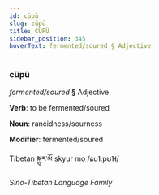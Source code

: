 ```yaml
---
id: cüpü
slug: cüpü
title: CÜPÜ
sidebar_position: 345
hoverText: fermented/soured § Adjective
---
```


### cüpü

*fermented/soured* **§** Adjective

**Verb**: to be fermented/soured

**Noun**: rancidness/sourness

**Modifier**: fermented/soured

Tibetan སྐྱུར་མོ skyur mo /ɕu˥.pʊ˥˧/

*Sino-Tibetan Language Family*